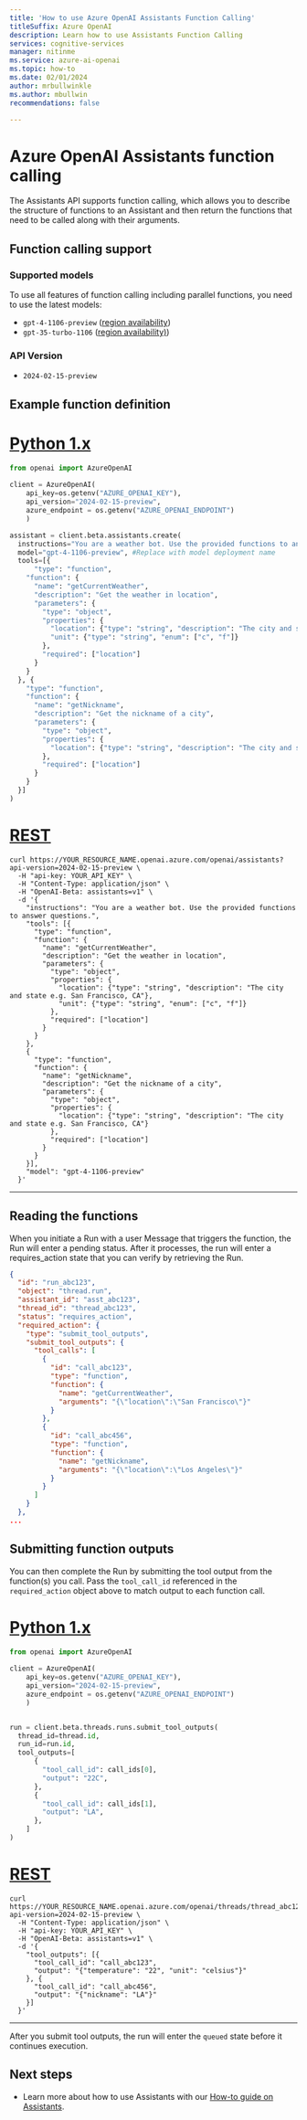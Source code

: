 ```yaml
---
title: 'How to use Azure OpenAI Assistants Function Calling'
titleSuffix: Azure OpenAI
description: Learn how to use Assistants Function Calling
services: cognitive-services
manager: nitinme
ms.service: azure-ai-openai
ms.topic: how-to
ms.date: 02/01/2024
author: mrbullwinkle
ms.author: mbullwin
recommendations: false

---
```


# Azure OpenAI Assistants function calling

The Assistants API supports function calling, which allows you to describe the structure of functions to an Assistant and then return the functions that need to be called along with their arguments.

## Function calling support

### Supported models

To use all features of function calling including parallel functions, you need to use the latest models:

- `gpt-4-1106-preview` ([region availability](../concepts/models.md#gpt-4-and-gpt-4-turbo-preview-model-availability))
- `gpt-35-turbo-1106` ([region availability)](../concepts/models.md#gpt-35-turbo-model-availability))

### API Version

- `2024-02-15-preview`

## Example function definition

# [Python 1.x](#tab/python)

```python
from openai import AzureOpenAI
    
client = AzureOpenAI(
    api_key=os.getenv("AZURE_OPENAI_KEY"),  
    api_version="2024-02-15-preview",
    azure_endpoint = os.getenv("AZURE_OPENAI_ENDPOINT")
    )

assistant = client.beta.assistants.create(
  instructions="You are a weather bot. Use the provided functions to answer questions.",
  model="gpt-4-1106-preview", #Replace with model deployment name
  tools=[{
      "type": "function",
    "function": {
      "name": "getCurrentWeather",
      "description": "Get the weather in location",
      "parameters": {
        "type": "object",
        "properties": {
          "location": {"type": "string", "description": "The city and state e.g. San Francisco, CA"},
          "unit": {"type": "string", "enum": ["c", "f"]}
        },
        "required": ["location"]
      }
    }
  }, {
    "type": "function",
    "function": {
      "name": "getNickname",
      "description": "Get the nickname of a city",
      "parameters": {
        "type": "object",
        "properties": {
          "location": {"type": "string", "description": "The city and state e.g. San Francisco, CA"},
        },
        "required": ["location"]
      }
    } 
  }]
)
```

# [REST](#tab/rest)

```output
curl https://YOUR_RESOURCE_NAME.openai.azure.com/openai/assistants?api-version=2024-02-15-preview \
  -H "api-key: YOUR_API_KEY" \
  -H "Content-Type: application/json" \
  -H "OpenAI-Beta: assistants=v1" \
  -d '{
    "instructions": "You are a weather bot. Use the provided functions to answer questions.",
    "tools": [{
      "type": "function",
      "function": {
        "name": "getCurrentWeather",
        "description": "Get the weather in location",
        "parameters": {
          "type": "object",
          "properties": {
            "location": {"type": "string", "description": "The city and state e.g. San Francisco, CA"},
            "unit": {"type": "string", "enum": ["c", "f"]}
          },
          "required": ["location"]
        }
      }	
    },
    {
      "type": "function",
      "function": {
        "name": "getNickname",
        "description": "Get the nickname of a city",
        "parameters": {
          "type": "object",
          "properties": {
            "location": {"type": "string", "description": "The city and state e.g. San Francisco, CA"}
          },
          "required": ["location"]
        }
      }	
    }],
    "model": "gpt-4-1106-preview"
  }'
```

---

## Reading the functions

When you initiate a Run with a user Message that triggers the function, the Run will enter a pending status. After it processes, the run will enter a requires_action state that you can verify by retrieving the Run.

```json
{
  "id": "run_abc123",
  "object": "thread.run",
  "assistant_id": "asst_abc123",
  "thread_id": "thread_abc123",
  "status": "requires_action",
  "required_action": {
    "type": "submit_tool_outputs",
    "submit_tool_outputs": {
      "tool_calls": [
        {
          "id": "call_abc123",
          "type": "function",
          "function": {
            "name": "getCurrentWeather",
            "arguments": "{\"location\":\"San Francisco\"}"
          }
        },
        {
          "id": "call_abc456",
          "type": "function",
          "function": {
            "name": "getNickname",
            "arguments": "{\"location\":\"Los Angeles\"}"
          }
        }
      ]
    }
  },
...
```

## Submitting function outputs

You can then complete the Run by submitting the tool output from the function(s) you call. Pass the `tool_call_id` referenced in the `required_action` object above to match output to each function call.


# [Python 1.x](#tab/python)

```python
from openai import AzureOpenAI
    
client = AzureOpenAI(
    api_key=os.getenv("AZURE_OPENAI_KEY"),  
    api_version="2024-02-15-preview",
    azure_endpoint = os.getenv("AZURE_OPENAI_ENDPOINT")
    )


run = client.beta.threads.runs.submit_tool_outputs(
  thread_id=thread.id,
  run_id=run.id,
  tool_outputs=[
      {
        "tool_call_id": call_ids[0],
        "output": "22C",
      },
      {
        "tool_call_id": call_ids[1],
        "output": "LA",
      },
    ]
)
```

# [REST](#tab/rest)

```output
curl https://YOUR_RESOURCE_NAME.openai.azure.com/openai/threads/thread_abc123/runs/run_123/submit_tool_outputs?api-version=2024-02-15-preview \
  -H "Content-Type: application/json" \
  -H "api-key: YOUR_API_KEY" \
  -H "OpenAI-Beta: assistants=v1" \
  -d '{
    "tool_outputs": [{
      "tool_call_id": "call_abc123",
      "output": "{"temperature": "22", "unit": "celsius"}"
    }, {
      "tool_call_id": "call_abc456",
      "output": "{"nickname": "LA"}"
    }]
  }'
```

---

After you submit tool outputs, the run will enter the `queued` state before it continues execution.

## Next steps

* Learn more about how to use Assistants with our [How-to guide on Assistants](../how-to/assistant.md).
